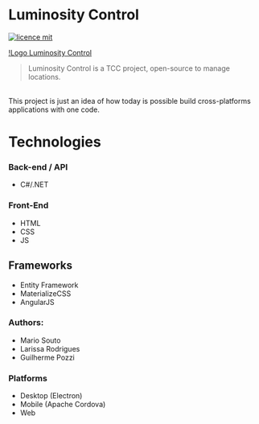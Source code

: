 # Luminosity Control

[![licence mit](https://img.shields.io/badge/licence-MIT-blue.svg)](https://github.com/afonsopacifer/open-source-boilerplate/blob/master/LICENSE.md)

[!Logo Luminosity Control](https://raw.githubusercontent.com/soutomario/luminosity-control/master/img/logo.svg)

> Luminosity Control is a TCC project, open-source to manage locations.
<br>
This project is just an idea of how today is possible build cross-platforms applications with one code. 

# Technologies

### Back-end / API
* C#/.NET

### Front-End
* HTML
* CSS
* JS

## Frameworks
* Entity Framework
* MaterializeCSS
* AngularJS

### Authors:
* Mario Souto
* Larissa Rodrigues
* Guilherme Pozzi
 
### Platforms
* Desktop (Electron)
* Mobile (Apache Cordova)
* Web
